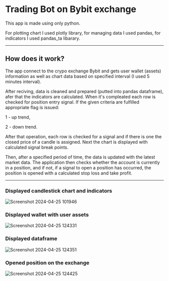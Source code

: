 # Trading Bot on Bybit exchange

This app is made using only python. 

For plotting chart I used plotly library, for managing data I used pandas, for indicators I used pandas_ta libarary.

---

## How does it work?

The app connect to the crypo exchange Bybit and gets user wallet (assets) information as well as chart data based on specified interval (I used 5 minutes interval).

After reciving, data is cleaned and prepared (putted into pandas dataframe), afer that the indicators are calculated. When it's compleated each row is checked for position entry signal. If the given criteria are fulfilled appropriate flag is issued:

1 - up trend,

2 - down trend.

After that operation, each row is checked for a signal and if there is one the closed price of a candle is assigned. Next the chart is displayed with calculated signal break points.

Then, after a specified period of time, the data is updated with the latest market data. The application then checks whether the account is currently in a position, and if not, if a signal to open a position has occurred, the position is opened with a calculated stop loss and take profit.

---

### Displayed candlestick chart and indicators

![Screenshot 2024-04-25 101946](https://github.com/krzysiekk9/bybitTradingBot/assets/107801980/1f178b74-dbad-45ff-834a-e74cb6cb89a6)

### Displayed wallet with user assets

![Screenshot 2024-04-25 124331](https://github.com/krzysiekk9/bybitTradingBot/assets/107801980/cbab7ed0-390a-4d7b-ac69-b213e25f59fe)

### Displayed dataframe

![Screenshot 2024-04-25 124351](https://github.com/krzysiekk9/bybitTradingBot/assets/107801980/e113468a-edb1-49ce-8c7c-0ff415987023)

### Opened position on the exchange

![Screenshot 2024-04-25 124425](https://github.com/krzysiekk9/bybitTradingBot/assets/107801980/ce97ab74-7901-4e12-98a7-5f3a82e6ad7e)
